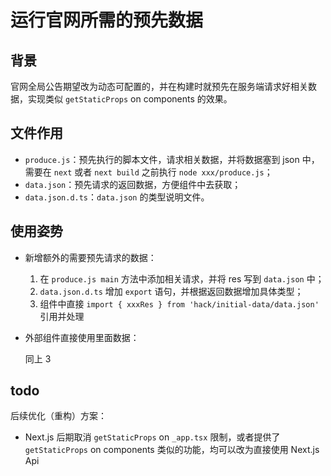 # 运行官网所需的预先数据

## 背景

官网全局公告期望改为动态可配置的，并在构建时就预先在服务端请求好相关数据，实现类似 `getStaticProps` on components 的效果。

## 文件作用

* `produce.js`：预先执行的脚本文件，请求相关数据，并将数据塞到 json 中，需要在 `next` 或者 `next build` 之前执行 `node xxx/produce.js`；
* `data.json`：预先请求的返回数据，方便组件中去获取；
* `data.json.d.ts`：`data.json` 的类型说明文件。

## 使用姿势

* 新增额外的需要预先请求的数据：

  1. 在 `produce.js main` 方法中添加相关请求，并将 res 写到 `data.json` 中；
  2. `data.json.d.ts` 增加 `export` 语句，并根据返回数据增加具体类型；
  3. 组件中直接 `import { xxxRes } from 'hack/initial-data/data.json'` 引用并处理

* 外部组件直接使用里面数据：

  同上 3

## todo

后续优化（重构）方案：

* Next.js 后期取消 `getStaticProps` on `_app.tsx` 限制，或者提供了 `getStaticProps` on components 类似的功能，均可以改为直接使用 Next.js Api
